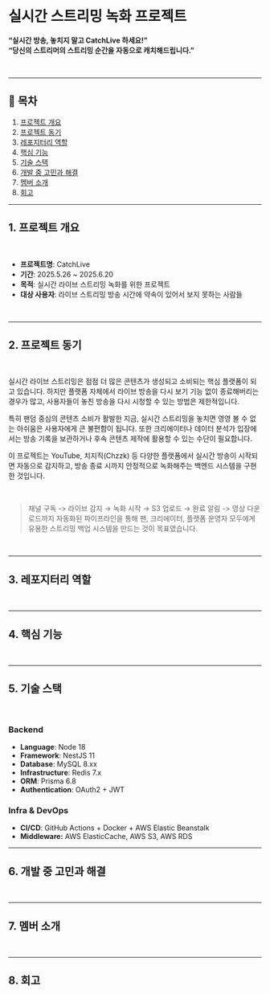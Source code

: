 # 실시간 스트리밍 녹화 프로젝트

**“실시간 방송, 놓치지 말고 CatchLive 하세요!”
<br />
“당신의 스트리머의 스트리밍 순간을 자동으로 캐치해드립니다.”**

<br />

---

## 📖 목차

1. [프로젝트 개요](#1-프로젝트-개요)
2. [프로젝트 동기](#2-프로젝트-동기)
3. [레포지터리 역할](#3-레포지터리-역할)
4. [핵심 기능](#4-핵심-기능)
5. [기술 스택](#5-기술-스택)
6. [개발 중 고민과 해결](#6-개발-중-고민과-해결)
7. [멤버 소개](#7-멤버-소개)
8. [회고](#8-회고)

---

## 1. 프로젝트 개요

<br />

- **프로젝트명**: CatchLive
- **기간**: 2025.5.26 ~ 2025.6.20
- **목적**: 실시간 라이브 스트리밍 녹화를 위한 프로젝트
- **대상 사용자**: 라이브 스트리밍 방송 시간에 약속이 있어서 보지 못하는 사람들

<br />

---

## 2. 프로젝트 동기

<br />

실시간 라이브 스트리밍은 점점 더 많은 콘텐츠가 생성되고 소비되는 핵심 플랫폼이 되고 있습니다. 하지만 플랫폼 자체에서 라이브 방송을 다시 보기 기능 없이 종료해버리는 경우가 많고, 사용자들이 놓친 방송을 다시 시청할 수 있는 방법은 제한적입니다.

특히 팬덤 중심의 콘텐츠 소비가 활발한 지금, 실시간 스트리밍을 놓치면 영영 볼 수 없는 아쉬움은 사용자에게 큰 불편함이 됩니다. 또한 크리에이터나 데이터 분석가 입장에서는 방송 기록을 보관하거나 후속 콘텐츠 제작에 활용할 수 있는 수단이 필요합니다.

이 프로젝트는 YouTube, 치지직(Chzzk) 등 다양한 플랫폼에서 실시간 방송이 시작되면 자동으로 감지하고, 방송 종료 시까지 안정적으로 녹화해주는 백엔드 시스템을 구현한 것입니다.

<br />

> 채널 구독 -> 라이브 감지 → 녹화 시작 → S3 업로드 → 완료 알림 -> 영상 다운로드까지 자동화된 파이프라인을 통해 팬, 크리에이터, 플랫폼 운영자 모두에게 유용한 스트리밍 백업 시스템을 만드는 것이 목표였습니다.

<br />

---

## 3. 레포지터리 역할

<br />

---

## 4. 핵심 기능

<br />

---

## 5. 기술 스택

<br />

### **Backend**

- **Language**: Node 18
- **Framework**: NestJS 11
- **Database**: MySQL 8.xx
- **Infrastructure**: Redis 7.x
- **ORM**: Prisma 6.8
- **Authentication**: OAuth2 + JWT

### **Infra & DevOps**

- **CI/CD**: GitHub Actions + Docker + AWS Elastic Beanstalk
- **Middleware:** AWS ElasticCache, AWS S3, AWS RDS

---

## 6. 개발 중 고민과 해결

<br />

---

## 7. 멤버 소개

<br />

---

## 8. 회고

<br />
